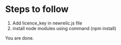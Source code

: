 # Steps to follow
1. Add licence_key in newrelic.js file
2. install node modules using command (npm install)

You are done.